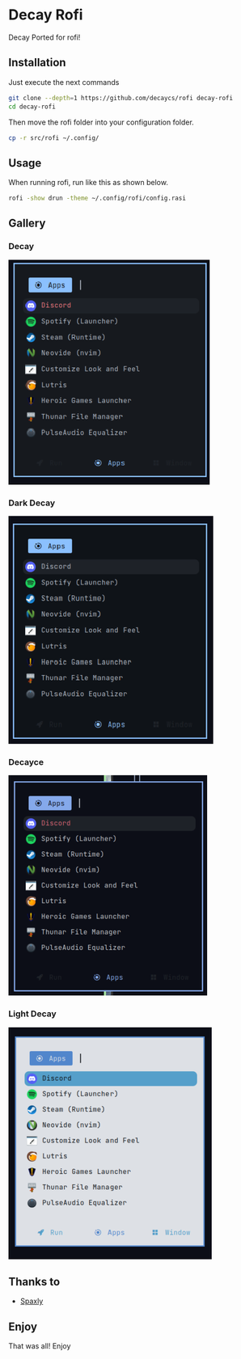 # Decay Rofi

Decay Ported for rofi!

## Installation

Just execute the next commands

```sh
git clone --depth=1 https://github.com/decaycs/rofi decay-rofi
cd decay-rofi
```

Then move the rofi folder into your configuration folder.

```sh
cp -r src/rofi ~/.config/
```

## Usage

When running rofi, run like this as shown below.
```sh
rofi -show drun -theme ~/.config/rofi/config.rasi
```

## Gallery

### Decay

![decay](./assets/decay.png)

### Dark Decay

![dark-decay](./assets/dark-decay.png)

### Decayce

![decayce](./assets/decayce.png)

### Light Decay

![light-decay](./assets/light-decay.png)

## Thanks to

- [Spaxly](https://github.com/Spaxly)

## Enjoy

That was all! Enjoy
